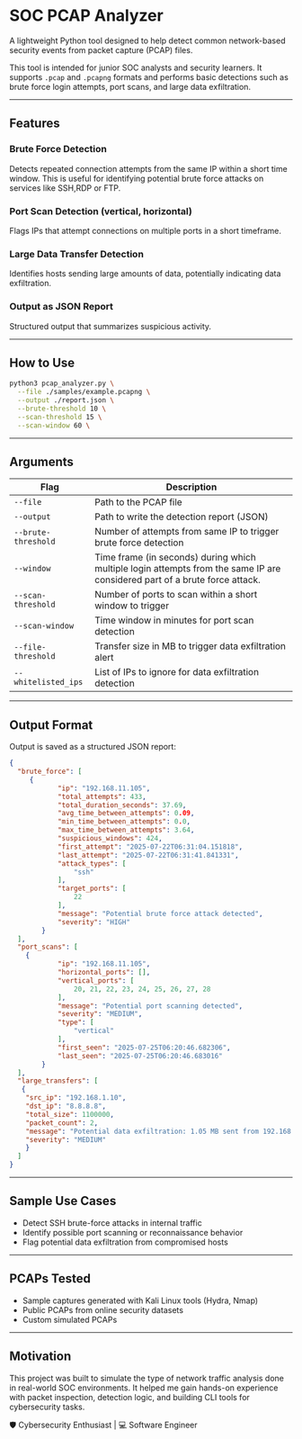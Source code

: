 
# SOC PCAP Analyzer

A lightweight Python tool designed to help detect common network-based security events from packet capture (PCAP) files.

This tool is intended for junior SOC analysts and security learners. It supports `.pcap` and `.pcapng` formats and performs basic detections such as brute force login attempts, port scans, and large data exfiltration.

---

## Features

### Brute Force Detection
Detects repeated connection attempts from the same IP within a short time window.
This is useful for identifying potential brute force attacks on services like SSH,RDP or FTP.

### Port Scan Detection (vertical, horizontal)
Flags IPs that attempt connections on multiple ports in a short timeframe.

### Large Data Transfer Detection
Identifies hosts sending large amounts of data, potentially indicating data exfiltration.

### Output as JSON Report
Structured output that summarizes suspicious activity.

---

## How to Use

```bash
python3 pcap_analyzer.py \
  --file ./samples/example.pcapng \
  --output ./report.json \
  --brute-threshold 10 \
  --scan-threshold 15 \
  --scan-window 60 \
````

---

## Arguments

| Flag                   | Description                                                      |
| ---------------------- | ---------------------------------------------------------------- |
| `--file`               | Path to the PCAP file                                            |
| `--output`             | Path to write the detection report (JSON)                        |
| `--brute-threshold`    | Number of attempts from same IP to trigger brute force detection |
| `--window`             |Time frame (in seconds) during which multiple login attempts from the same IP are considered part of a brute force attack.                     |
| `--scan-threshold`     | Number of ports to scan within a short window to trigger         |
| `--scan-window`        | Time window in minutes for port scan detection                   |
| `--file-threshold`     | Transfer size in MB to trigger data exfiltration alert           |
| `--whitelisted_ips`    | List of IPs to ignore for data exfiltration detection            |


---

## Output Format

Output is saved as a structured JSON report:

```json
{
  "brute_force": [
     {
            "ip": "192.168.11.105",
            "total_attempts": 433,
            "total_duration_seconds": 37.69,
            "avg_time_between_attempts": 0.09,
            "min_time_between_attempts": 0.0,
            "max_time_between_attempts": 3.64,
            "suspicious_windows": 424,
            "first_attempt": "2025-07-22T06:31:04.151818",
            "last_attempt": "2025-07-22T06:31:41.841331",
            "attack_types": [
                "ssh"
            ],
            "target_ports": [
                22
            ],
            "message": "Potential brute force attack detected",
            "severity": "HIGH"
        }
  ],
  "port_scans": [
    {
            "ip": "192.168.11.105",
            "horizontal_ports": [],
            "vertical_ports": [
                20, 21, 22, 23, 24, 25, 26, 27, 28
            ],
            "message": "Potential port scanning detected",
            "severity": "MEDIUM",
            "type": [
                "vertical"
            ],
            "first_seen": "2025-07-25T06:20:46.682306",
            "last_seen": "2025-07-25T06:20:46.683016"
        }
  ],
  "large_transfers": [
   {
    "src_ip": "192.168.1.10",
    "dst_ip": "8.8.8.8",
    "total_size": 1100000,
    "packet_count": 2,
    "message": "Potential data exfiltration: 1.05 MB sent from 192.168.1.10 to 8.8.8.8",
    "severity": "MEDIUM"
    }
  ]
}
```

---

## Sample Use Cases

-  Detect SSH brute-force attacks in internal traffic
- Identify possible port scanning or reconnaissance behavior
- Flag potential data exfiltration from compromised hosts

---

## PCAPs Tested

-  Sample captures generated with Kali Linux tools (Hydra, Nmap)
-  Public PCAPs from online security datasets
-  Custom simulated PCAPs

---

## Motivation

This project was built to simulate the type of network traffic analysis done in real-world SOC environments. It helped me gain hands-on experience with packet inspection, detection logic, and building CLI tools for cybersecurity tasks.

🛡️ Cybersecurity Enthusiast | 💻 Software Engineer